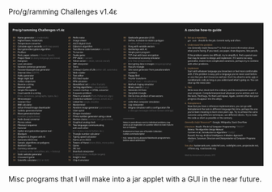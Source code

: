 Pro/g/ramming Challenges v1.4ε

![ChallengeListPic](https://raw.githubusercontent.com/Agrendalath/Programming-Challenges-v1.4/master/challenges.jpg)

Misc programs that I will make into a jar applet with a GUI in the near future.
